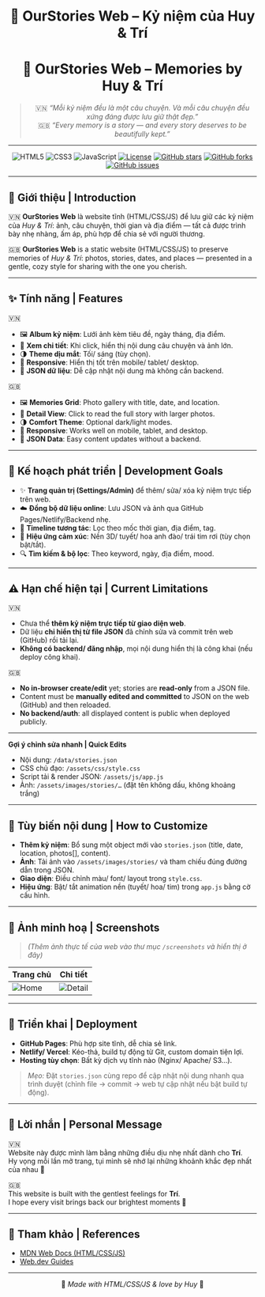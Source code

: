 <div align="center">

# 💫 OurStories Web – Kỷ niệm của Huy & Trí  
# 💫 OurStories Web – Memories by Huy & Trí

> 🇻🇳 *“Mỗi kỷ niệm đều là một câu chuyện. Và mỗi câu chuyện đều xứng đáng được lưu giữ thật đẹp.”*  
> 🇬🇧 *“Every memory is a story — and every story deserves to be beautifully kept.”*

---

![HTML5](https://img.shields.io/badge/HTML5-E34F26?logo=html5&logoColor=white)
![CSS3](https://img.shields.io/badge/CSS3-1572B6?logo=css3&logoColor=white)
![JavaScript](https://img.shields.io/badge/JavaScript-F7DF1E?logo=javascript&logoColor=000)
[![License](https://img.shields.io/badge/License-MIT-green.svg)](LICENSE)
[![GitHub stars](https://img.shields.io/github/stars/Huy2004P/my-couple-story-website?style=social)](https://github.com/Huy2004P/my-couple-story-website/stargazers)
[![GitHub forks](https://img.shields.io/github/forks/Huy2004P/my-couple-story-website?style=social)](https://github.com/Huy2004P/my-couple-story-website/network/members)
[![GitHub issues](https://img.shields.io/github/issues/Huy2004P/my-couple-story-website)](https://github.com/Huy2004P/my-couple-story-website/issues)

</div>

---

## 📝 Giới thiệu | Introduction

🇻🇳 **OurStories Web** là website tĩnh (HTML/CSS/JS) để lưu giữ các kỷ niệm của *Huy & Trí*: ảnh, câu chuyện, thời gian và địa điểm — tất cả được trình bày nhẹ nhàng, ấm áp, phù hợp để chia sẻ với người thương.  

🇬🇧 **OurStories Web** is a static website (HTML/CSS/JS) to preserve memories of *Huy & Trí*: photos, stories, dates, and places — presented in a gentle, cozy style for sharing with the one you cherish.

---

## ✨ Tính năng | Features

🇻🇳
- 🖼️ **Album kỷ niệm**: Lưới ảnh kèm tiêu đề, ngày tháng, địa điểm.  
- 📖 **Xem chi tiết**: Khi click, hiển thị nội dung câu chuyện và ảnh lớn.  
- 🌗 **Theme dịu mắt**: Tối/ sáng (tùy chọn).  
- 📱 **Responsive**: Hiển thị tốt trên mobile/ tablet/ desktop.  
- 🧩 **JSON dữ liệu**: Dễ cập nhật nội dung mà không cần backend.

🇬🇧
- 🖼️ **Memories Grid**: Photo gallery with title, date, and location.  
- 📖 **Detail View**: Click to read the full story with larger photos.  
- 🌗 **Comfort Theme**: Optional dark/light modes.  
- 📱 **Responsive**: Works well on mobile, tablet, and desktop.  
- 🧩 **JSON Data**: Easy content updates without a backend.

---

## 🚀 Kế hoạch phát triển | Development Goals

- ✨ **Trang quản trị (Settings/Admin)** để thêm/ sửa/ xóa kỷ niệm trực tiếp trên web.  
- ☁️ **Đồng bộ dữ liệu online**: Lưu JSON và ảnh qua GitHub Pages/Netlify/Backend nhẹ.  
- 🧭 **Timeline tương tác**: Lọc theo mốc thời gian, địa điểm, tag.  
- 💌 **Hiệu ứng cảm xúc**: Nền 3D/ tuyết/ hoa anh đào/ trái tim rơi (tùy chọn bật/tắt).  
- 🔍 **Tìm kiếm & bộ lọc**: Theo keyword, ngày, địa điểm, mood.

---

## ⚠️ Hạn chế hiện tại | Current Limitations

🇻🇳  
- Chưa thể **thêm kỷ niệm trực tiếp từ giao diện web**.  
- Dữ liệu **chỉ hiển thị từ file JSON** đã chỉnh sửa và commit trên web (GitHub) rồi tải lại.  
- **Không có backend/ đăng nhập**, mọi nội dung hiển thị là công khai (nếu deploy công khai).

🇬🇧  
- **No in-browser create/edit** yet; stories are **read-only** from a JSON file.  
- Content must be **manually edited and committed** to JSON on the web (GitHub) and then reloaded.  
- **No backend/auth**: all displayed content is public when deployed publicly.

---

**Gợi ý chỉnh sửa nhanh | Quick Edits**
- Nội dung: `/data/stories.json`  
- CSS chủ đạo: `/assets/css/style.css`  
- Script tải & render JSON: `/assets/js/app.js`  
- Ảnh: `/assets/images/stories/…` (đặt tên không dấu, không khoảng trắng)

---

## 🧭 Tùy biến nội dung | How to Customize

- **Thêm kỷ niệm**: Bổ sung một object mới vào `stories.json` (title, date, location, photos[], content).  
- **Ảnh**: Tải ảnh vào `/assets/images/stories/` và tham chiếu đúng đường dẫn trong JSON.  
- **Giao diện**: Điều chỉnh màu/ font/ layout trong `style.css`.  
- **Hiệu ứng**: Bật/ tắt animation nền (tuyết/ hoa/ tim) trong `app.js` bằng cờ cấu hình.

---

## 📸 Ảnh minh hoạ | Screenshots

> *(Thêm ảnh thực tế của web vào thư mục `/screenshots` và hiển thị ở đây)*

| Trang chủ | Chi tiết |
|----------|----------|
| ![Home](screenshots/home.png) | ![Detail](screenshots/detail.png) |

---

## 🔗 Triển khai | Deployment

- **GitHub Pages**: Phù hợp site tĩnh, dễ chia sẻ link.  
- **Netlify/ Vercel**: Kéo-thả, build tự động từ Git, custom domain tiện lợi.  
- **Hosting tùy chọn**: Bất kỳ dịch vụ tĩnh nào (Nginx/ Apache/ S3…).

> *Mẹo:* Đặt `stories.json` cùng repo để cập nhật nội dung nhanh qua trình duyệt (chỉnh file → commit → web tự cập nhật nếu bật build tự động).

---

## 💌 Lời nhắn | Personal Message

🇻🇳  
Website này được mình làm bằng những điều dịu nhẹ nhất dành cho **Trí**.  
Hy vọng mỗi lần mở trang, tụi mình sẽ nhớ lại những khoảnh khắc đẹp nhất của nhau 🌿

🇬🇧  
This website is built with the gentlest feelings for **Trí**.  
I hope every visit brings back our brightest moments 🌿

---

## 📎 Tham khảo | References

- [MDN Web Docs (HTML/CSS/JS)](https://developer.mozilla.org)  
- [Web.dev Guides](https://web.dev/)

---

<div align="center">

💖 *Made with HTML/CSS/JS & love by Huy* 💖

</div>
